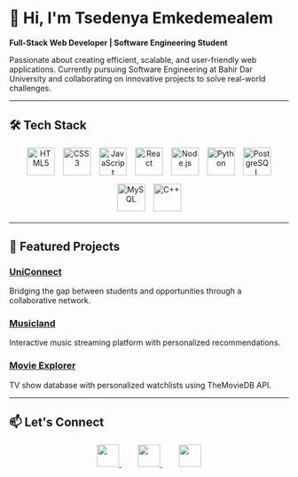 # 👋 Hi, I'm Tsedenya Emkedemealem

**Full-Stack Web Developer | Software Engineering Student**

Passionate about creating efficient, scalable, and user-friendly web applications. Currently pursuing Software Engineering at Bahir Dar University and collaborating on innovative projects to solve real-world challenges.

---

## 🛠️ Tech Stack

<div align="center" style="display: flex; flex-wrap: wrap; justify-content: center; gap: 15px; margin: 20px 0;">

<!-- Row 1 -->
<div style="text-align: center; transition: transform 0.3s ease;" onmouseover="this.style.transform='scale(1.2)'" onmouseout="this.style.transform='scale(1)'">
<img src="https://cdn.jsdelivr.net/gh/devicons/devicon/icons/html5/html5-original.svg" width="50" title="HTML5"/>
</div>

<div style="text-align: center; transition: transform 0.3s ease;" onmouseover="this.style.transform='scale(1.2)'" onmouseout="this.style.transform='scale(1)'">
<img src="https://cdn.jsdelivr.net/gh/devicons/devicon/icons/css3/css3-original.svg" width="50" title="CSS3"/>
</div>

<div style="text-align: center; transition: transform 0.3s ease;" onmouseover="this.style.transform='scale(1.2)'" onmouseout="this.style.transform='scale(1)'">
<img src="https://cdn.jsdelivr.net/gh/devicons/devicon/icons/javascript/javascript-original.svg" width="50" title="JavaScript"/>
</div>

<!-- Row 2 -->
<div style="text-align: center; transition: transform 0.3s ease;" onmouseover="this.style.transform='scale(1.2)'" onmouseout="this.style.transform='scale(1)'">
<img src="https://cdn.jsdelivr.net/gh/devicons/devicon/icons/react/react-original.svg" width="50" title="React"/>
</div>

<div style="text-align: center; transition: transform 0.3s ease;" onmouseover="this.style.transform='scale(1.2)'" onmouseout="this.style.transform='scale(1)'">
<img src="https://cdn.jsdelivr.net/gh/devicons/devicon/icons/nodejs/nodejs-original.svg" width="50" title="Node.js"/>
</div>

<div style="text-align: center; transition: transform 0.3s ease;" onmouseover="this.style.transform='scale(1.2)'" onmouseout="this.style.transform='scale(1)'">
<img src="https://cdn.jsdelivr.net/gh/devicons/devicon/icons/python/python-original.svg" width="50" title="Python"/>
</div>

<!-- Row 3 -->
<div style="text-align: center; transition: transform 0.3s ease;" onmouseover="this.style.transform='scale(1.2)'" onmouseout="this.style.transform='scale(1)'">
<img src="https://cdn.jsdelivr.net/gh/devicons/devicon/icons/postgresql/postgresql-original.svg" width="50" title="PostgreSQL"/>
</div>

<div style="text-align: center; transition: transform 0.3s ease;" onmouseover="this.style.transform='scale(1.2)'" onmouseout="this.style.transform='scale(1)'">
<img src="https://cdn.jsdelivr.net/gh/devicons/devicon/icons/mysql/mysql-original.svg" width="50" title="MySQL"/>
</div>

<div style="text-align: center; transition: transform 0.3s ease;" onmouseover="this.style.transform='scale(1.2)'" onmouseout="this.style.transform='scale(1)'">
<img src="https://cdn.jsdelivr.net/gh/devicons/devicon/icons/cplusplus/cplusplus-original.svg" width="50" title="C++"/>
</div>

</div>

---

## 🌟 Featured Projects

### [UniConnect](https://github.com/yourusername/uniconnect)
Bridging the gap between students and opportunities through a collaborative network.

### [Musicland](https://github.com/yourusername/musicland)
Interactive music streaming platform with personalized recommendations.

### [Movie Explorer](https://github.com/yourusername/movie-explorer)
TV show database with personalized watchlists using TheMovieDB API.

---

## 📫 Let's Connect

<div align="center" style="margin-top: 20px;">

<a href="https://linkedin.com/in/yourprofile" style="margin: 0 15px;">
<img src="https://cdn.jsdelivr.net/gh/devicons/devicon/icons/linkedin/linkedin-original.svg" width="40"/>
</a>

<a href="mailto:your.email@example.com" style="margin: 0 15px;">
<img src="https://cdn.jsdelivr.net/gh/devicons/devicon/icons/google/google-original.svg" width="40"/>
</a>

<a href="https://github.com/yourusername" style="margin: 0 15px;">
<img src="https://cdn.jsdelivr.net/gh/devicons/devicon/icons/github/github-original.svg" width="40"/>
</a>

</div>
